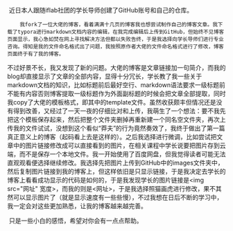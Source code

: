 ​        近日本人跟随iflab社团的学长导师创建了GitHub账号和自己的仓库。

        我fork了一位大佬的博客，看着满满十几页的博客我也想尝试制作自己的博客文章。我下载了typora进行markdown文档内容的编辑，在我完成编辑后上传到GitHub，但始终不见博客页面显示，我心急如焚在网上寻找解决方法但都以失败告终，于是我选择向学长导师们进行专业咨询。得知是我的文件命名格式出了问题，我按照原作者大佬的文件命名格式进行了修改，博客页面终于有了我的博客。

​        不过好景不长，我又发现了新的问题。大佬的博客是文章链接加一句简介，而我的blog却直接显示了文章的全部内容，显得十分冗长，学长教了我一些关于markdown文档的知识，比如标题前后最好空行、markdown语法要求一级标题前不能有内容否则博客提取一级标题作为外面副标题的时候会把文章全部提取，同时我copy了大佬的模板格式，即其中的template文件。虽然收获颇丰但情况还是没有得到改善，又经过了一天一夜的仔细比对和上传，我萌生了一个想法：要不我先把这个模板保存起来，然后把整个文件夹删掉再重新建一个同名空文件夹，再次上传我的文件试试，没想到这个看似“莽夫”的行为竟然奏效了，我终于做出了第一篇真正意义上的博客（起码看上去是这样的）。之后我选择进行微调，比如尝试把文章中的图片链接修改成可以直接看到的图片，在相关课程中学长说要把图片存到云端，而不是保存一个本地文件。我一开始使用了百度网盘，但我觉得读者可能无法直观观看便选择继续修改。我选择先把图片上传到GitHub中的images文件夹中，然后复制图片链接到我的博客上，但这样依旧是只显示链接，于是我决定去学长的博客上看看成功显示的代码是如何的，于是我发现学长的图片链接是<img src="网址" 宽度>，而我的则是<网址>，于是我选择照猫画虎进行修改，果不其然可以显示图片了（就是显示速度有一些些慢），不过我想在日后不断的学习中，我一定会对这些更加熟悉，让我的博客越来越完善。

​        只是一些小白的感悟，希望对你会有一点点帮助。

